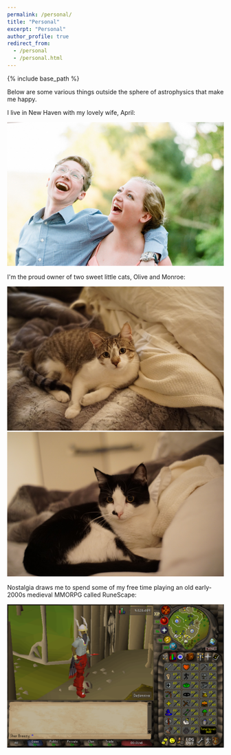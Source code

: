 ```yaml
---
permalink: /personal/
title: "Personal"
excerpt: "Personal"
author_profile: true
redirect_from: 
  - /personal
  - /personal.html
---
```


{% include base_path %}

Below are some various things outside the sphere of astrophysics that make me happy.

I live in New Haven with my lovely wife, April:

![Me and April](/images/us.jpg)

I'm the proud owner of two sweet little cats, Olive and Monroe:

![Olive Green-Groulx](/images/olive.jpg)
![Monroe Green-Groulx](/images/monroe.jpg)

Nostalgia draws me to spend some of my free time playing an old early-2000s medieval MMORPG called RuneScape:

![Old School RuneScape](/images/rs.png)
